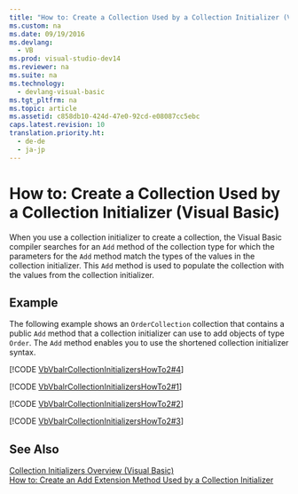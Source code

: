 ```yaml
---
title: "How to: Create a Collection Used by a Collection Initializer (Visual Basic)"
ms.custom: na
ms.date: 09/19/2016
ms.devlang: 
  - VB
ms.prod: visual-studio-dev14
ms.reviewer: na
ms.suite: na
ms.technology: 
  - devlang-visual-basic
ms.tgt_pltfrm: na
ms.topic: article
ms.assetid: c858db10-424d-47e0-92cd-e08087cc5ebc
caps.latest.revision: 10
translation.priority.ht: 
  - de-de
  - ja-jp
---
```

# How to: Create a Collection Used by a Collection Initializer (Visual Basic)
When you use a collection initializer to create a collection, the Visual Basic compiler searches for an `Add` method of the collection type for which the parameters for the `Add` method match the types of the values in the collection initializer. This `Add` method is used to populate the collection with the values from the collection initializer.  
  
## Example  
 The following example shows an `OrderCollection` collection that contains a public `Add` method that a collection initializer can use to add objects of type `Order`. The `Add` method enables you to use the shortened collection initializer syntax.  
  
 [!CODE [VbVbalrCollectionInitializersHowTo2#4](../CodeSnippet/VS_Snippets_VBCSharp/VbVbalrCollectionInitializersHowTo2#4)]  
  
 [!CODE [VbVbalrCollectionInitializersHowTo2#1](../CodeSnippet/VS_Snippets_VBCSharp/VbVbalrCollectionInitializersHowTo2#1)]  
  
 [!CODE [VbVbalrCollectionInitializersHowTo2#2](../CodeSnippet/VS_Snippets_VBCSharp/VbVbalrCollectionInitializersHowTo2#2)]  
  
 [!CODE [VbVbalrCollectionInitializersHowTo2#3](../CodeSnippet/VS_Snippets_VBCSharp/VbVbalrCollectionInitializersHowTo2#3)]  
  
## See Also  
 [Collection Initializers Overview (Visual Basic)](../Topic/Collection%20Initializers%20\(Visual%20Basic\).md)   
 [How to: Create an Add Extension Method Used by a Collection Initializer](../vs140/How-to--Create-an-Add-Extension-Method-Used-by-a-Collection-Initializer--Visual-Basic-.md)
